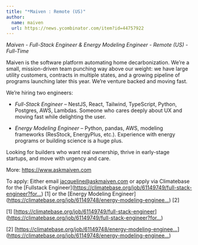 ```yaml
---
title: "*Maiven : Remote (US)"
author:
  name: maiven
  url: https://news.ycombinator.com/item?id=44757922
---
```


<JobNavigation />

*Maiven - Full-Stack Engineer &amp; Energy Modeling Engineer - Remote (US) - Full-Time*

Maiven is the software platform automating home decarbonization. We’re a small, mission-driven team punching way above our weight: we have large utility customers, contracts in multiple states, and a growing pipeline of programs launching later this year. We’re venture backed and moving fast.

We’re hiring two engineers:

- *Full-Stack Engineer* – NestJS, React, Tailwind, TypeScript, Python, Postgres, AWS, Lambdas. Someone who cares deeply about UX and moving fast while delighting the user.

- *Energy Modeling Engineer* – Python, pandas, AWS, modeling frameworks (ResStock, EnergyPlus, etc.). Experience with energy programs or building science is a huge plus.

Looking for builders who want real ownership, thrive in early-stage startups, and move with urgency and care.

More: <a href="https:&#x2F;&#x2F;www.askmaiven.com" rel="nofollow">https:&#x2F;&#x2F;www.askmaiven.com</a>

To apply: Either email [jacqueline@askmaiven.com](mailto:jacqueline@askmaiven.com) or apply via Climatebase for the [Fullstack Engineer](<a href="https:&#x2F;&#x2F;climatebase.org&#x2F;job&#x2F;61149749&#x2F;full-stack-engineer?for_edit_job=true&amp;from=job_posting&amp;source=job_directory" rel="nofollow">https:&#x2F;&#x2F;climatebase.org&#x2F;job&#x2F;61149749&#x2F;full-stack-engineer?for...</a>) [1] or the [Energy Modeling Engineer](<a href="https:&#x2F;&#x2F;climatebase.org&#x2F;job&#x2F;61149748&#x2F;energy-modeling-engineer?for_edit_job=true&amp;from=job_posting&amp;source=job_directory" rel="nofollow">https:&#x2F;&#x2F;climatebase.org&#x2F;job&#x2F;61149748&#x2F;energy-modeling-enginee...</a>) [2]

[1] [<a href="https:&#x2F;&#x2F;climatebase.org&#x2F;job&#x2F;61149749&#x2F;full-stack-engineer" rel="nofollow">https:&#x2F;&#x2F;climatebase.org&#x2F;job&#x2F;61149749&#x2F;full-stack-engineer</a>](<a href="https:&#x2F;&#x2F;climatebase.org&#x2F;job&#x2F;61149749&#x2F;full-stack-engineer?for_edit_job=true&amp;from=job_posting&amp;source=job_directory" rel="nofollow">https:&#x2F;&#x2F;climatebase.org&#x2F;job&#x2F;61149749&#x2F;full-stack-engineer?for...</a>)

[2] [<a href="https:&#x2F;&#x2F;climatebase.org&#x2F;job&#x2F;61149748&#x2F;energy-modeling-engineer" rel="nofollow">https:&#x2F;&#x2F;climatebase.org&#x2F;job&#x2F;61149748&#x2F;energy-modeling-enginee...</a>](<a href="https:&#x2F;&#x2F;climatebase.org&#x2F;job&#x2F;61149748&#x2F;energy-modeling-engineer?for_edit_job=true&amp;from=job_posting&amp;source=job_directory" rel="nofollow">https:&#x2F;&#x2F;climatebase.org&#x2F;job&#x2F;61149748&#x2F;energy-modeling-enginee...</a>)
<JobApplication />
